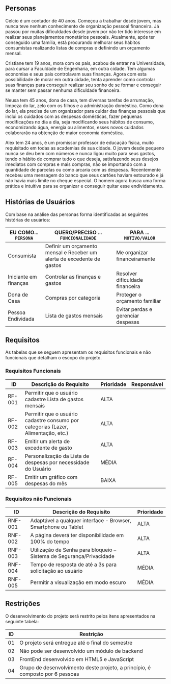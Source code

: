  
## Personas

Celcio é um contador de 40 anos. Começou a trabalhar desde jovem, mas nunca teve nenhum conhecimento de organização pessoal financeira. Já passou por muitas dificuldades desde jovem por não ter tido interesse em realizar seus planejamentos monetários pessoais. Atualmente, após ter conseguido uma família, está procurando melhorar seus hábitos consumistas realizando listas de compras e definindo um orçamento mensal.




Cristiane tem 19 anos, mora com os pais, acabou de entrar na Universidade, para cursar a Faculdade de Engenharia, em outra cidade. Tem algumas economias e seus pais controlavam suas finanças. Agora com esta possibilidade de morar em outra cidade, tenta aprender como controlar suas finanças para conseguir realizar seu sonho de se formar e conseguir se manter sem passar nenhuma dificuldade financeira.

Neusa tem 45 anos, dona de casa, tem diversas tarefas de arrumação, limpeza do lar, zelo com os filhos e a administração doméstica. Como dona do lar, ela precisa de um organizador para cuidar das finanças pessoais que inclui os cuidados com as despesas domésticas, fazer pequenas modificações no dia a dia, seja modificando seus hábitos de consumo, economizando água, energia ou alimentos, esses novos cuidados colaborarão na obtenção de maior economia doméstica.

Alex tem 24 anos, é um promissor professor de educação física, muito requisitado em todas as academias de sua cidade. O jovem desde pequeno nunca se deu bem com números e nunca ligou muito para seus gastos, tendo o hábito de comprar tudo o que deseja, satisfazendo seus desejos imediatos com compras e mais compras, não se importando com a quantidade de parcelas ou como arcaria com as despesas. Recentemente recebeu uma mensagem do banco que seus cartões haviam estourado e já não havia mais limite no cheque especial. O homem agora busca uma forma prática e intuitiva para se organizar e conseguir quitar esse endividamento.



## Histórias de Usuários

Com base na análise das personas forma identificadas as seguintes histórias de usuários:

|EU COMO... `PERSONA`                            | QUERO/PRECISO ... `FUNCIONALIDADE` |PARA ... `MOTIVO/VALOR`                      |
|------------------------------------------------|------------------------------------|---------------------------------------------|
|Consumista                                      | Definir um orçamento mensal e Receber um alerta de excedente de gastos       | Me organizar financeiramente                |
|Iniciante em finanças                           | Controlar as finanças e gastos     | Resolver dificuldade financeira             | 
|Dona de Casa                                    | Compras por categoria              | Proteger o orçamento familiar               |  
|Pessoa Endividada                               | Lista de gastos mensais            | Evitar perdas e gerenciar despesas          |
    
                     

## Requisitos

As tabelas que se seguem apresentam os requisitos funcionais e não funcionais que detalham o escopo do projeto.

### Requisitos Funcionais

|ID    | Descrição do Requisito  | Prioridade | Responsável |
|------|-----------------------------------------|----| ----|
|RF-001| Permitir que o usuário cadastre Lista de gastos mensais | ALTA |  |
|RF-002| Permitir que o usuário cadastre consumo por categorias (Lazer, Alimentação, etc.)   | ALTA | |
|RF-003| Emitir um alerta de excedente de gasto   | ALTA | |
|RF-004| Personalização da Lista de despesas por necessidade do Usuário   | MÉDIA | |
|RF-005| Emitir um gráfico com despesas do mês | BAIXA |  |


### Requisitos não Funcionais

|ID     | Descrição do Requisito  |Prioridade |
|-------|-------------------------|----|
|RNF-001| Adaptável a qualquer interface - Browser, Smartphone ou Tablet | ALTA | 
|RNF-002| A página deverá ter disponibilidade em 100% do tempo |  ALTA | 
|RNF-003| Utilização de Senha para bloqueio – Sistema de Segurança/Privacidade | ALTA | 
|RNF-004| Tempo de resposta de até a 3s para solicitação ao usuário |  MÉDIA |
|RNF-005| Permitir a visualização em modo escuro | MÉDIA |  |

## Restrições

O desenvolvimento do projeto será restrito pelos itens apresentados na seguinte tabela:

|ID| Restrição                                            |
|--|-------------------------------------------------------|
|01| O projeto será entregue até o final do semestre       |
|02| Não pode ser desenvolvido um módulo de backend        |
|03| FrontEnd desenvolvido em HTML5 e JavaScript           |
|04| Grupo de desenvolvimento deste projeto, a princípio, é composto por 6 pessoas|

